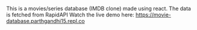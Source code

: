 This is a movies/series database (IMDB clone) made using react. The data is fetched from RapidAPI
Watch the live demo here: https://movie-database.parthgandhi15.repl.co
